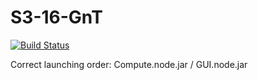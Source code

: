 # S3-16-GnT
[![Build Status](https://travis-ci.org/mvenditto/S3-16-GnT.svg?branch=master)](https://travis-ci.org/mvenditto/S3-16-GnT)

Correct launching order: Compute.node.jar / GUI.node.jar
